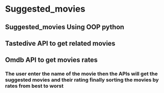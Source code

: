 # Suggested_movies 
## Suggested_movies Using OOP python
## Tastedive API to get related movies
## Omdb API to get movies rates
### The user enter the name of the movie then the APIs will get the suggested movies and their rating finally sorting the movies by rates from best to worst
